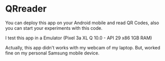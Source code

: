 # QRreader
You can deploy this app on your Android mobile and read QR Codes, also you can start your experiments with this code.

I test this app in a Emulator (Pixel 3a XL Q 10.0 - API 29 x86  1GB RAM)

Actually, this app didn't works with my webcam of my laptop. But, worked fine on my personal Samsung mobile device.
